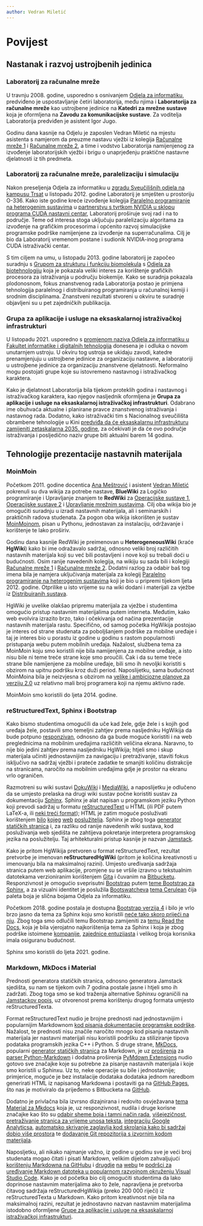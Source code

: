 ```yaml
---
author: Vedran Miletić
---
```


# Povijest

## Nastanak i razvoj ustrojbenih jedinica

### Laboratorij za računalne mreže

U travnju 2008. godine, usporedno s osnivanjem [Odjela za informatiku](https://www.inf.uniri.hr/), predviđeno je uspostavljanje četiri laboratorija, među njima i **Laboratorija za računalne mreže** kao ustrojbene jedinice na **Katedri za mrežne sustave** koja je oformljena na **Zavodu za komunikacijske sustave**. Za voditelja Laboratorija predviđen je asistent Igor Jugo.

Godinu dana kasnije na Odjelu je zaposlen Vedran Miletić na mjestu asistenta s namjerom da preuzme nastavu vježbi iz kolegija [Računalne mreže 1](nastava/kolegiji/RM1.md) i [Računalne mreže 2](nastava/kolegiji/RM2.md), a time i vodstvo Laboratorija namijenjenog za izvođenje laboratorijskih vježbi i brigu o unaprjeđenju praktične nastavne djelatnosti iz tih predmeta.

### Laboratorij za računalne mreže, paralelizaciju i simulaciju

Nakon preseljenja Odjela za informatiku u [zgradu Sveučilišnih odjela na kampusu Trsat](https://www.rijeka.hr/gradska-uprava/gradski-projekti/realizirani-projekti/ostala-velika-ulaganja/kampus-sveucilista-u-rijeci/) u listopadu 2012. godine Laboratorij je smješten u prostoriju O-336. Kako iste godine kreće izvođenje kolegija [Paralelno programiranje na heterogenim sustavima](nastava/kolegiji/PPHS.md) u [partnerstvu s tvrtkom NVIDIA u sklopu programa CUDA nastavni centar](partnerstva-i-suradnje.md#obrazovni-centar-za-graficke-procesore-gpu-education-center-bivsi-cuda-nastavni-centar-cuda-teaching-center), Laboratorij proširuje svoj rad i na to područje. Teme od interesa stoga uključuju paralelizaciju algoritama za izvođenje na grafičkim procesorima i općenito razvoj simulacijske programske podrške namijenjene za izvođenje na superračunalima. Cilj je bio da Laboratorij vremenom postane i sudionik NVIDIA-inog programa CUDA istraživački centar.

S tim ciljem na umu, u listopadu 2013. godine laboratorij je započeo suradnju s [Grupom za strukturu i funkciju biomolekula](https://svedruziclab.github.io/) s [Odjela za biotehnologiju](https://www.biotech.uniri.hr/) koja je pokazala veliki interes za korištenje grafičkih procesora za istraživanja u području biokemije. Kako se suradnja pokazala plodonosnom, fokus znanstvenog rada Laboratorija postao je primjena tehnologija paralelnog i distribuiranog programiranja u računalnoj kemiji i srodnim disciplinama. Znanstveni rezultati stvoreni u okviru te suradnje objavljeni su u pet zajedničkih publikacija.

### Grupa za aplikacije i usluge na eksaskalarnoj istraživačkoj infrastrukturi

U listopadu 2021. usporedno s [promjenom naziva Odjela za informatiku u Fakultet informatike i digitalnih tehnologija](https://www.inf.uniri.hr/11-hr/naslovnica/915-odjel-za-informatiku-postaje-fakultet-informatike-i-digitalnih-tehnologija) donesena je i odluka o novom unutarnjem ustroju. U okviru tog ustroja se ukidaju zavodi, katedre prenamjenjuju u ustrojbene jedinice za organizaciju nastavne, a laboratoriji u ustrojbene jedinice za organizaciju znanstvene djelatnosti. Neformalno mogu postojati grupe koje su istovremeno nastavnog i istraživačkog karaktera.

Kako je djelatnost Laboratorija bila tijekom proteklih godina i nastavnog i istraživačkog karaktera, kao njegov nasljednik oformljena je **Grupa za aplikacije i usluge na eksaskalarnoj istraživačkoj infrastrukturi**. Odabrano ime obuhvaća aktualne i planirane pravce znanstvenog istraživanja i nastavnog rada. Dodatno, kako istraživački tim s Nacionalnog sveučilišta obrambene tehnologije u Kini [predviđa da će eksaskalarnu infrastrukturu zamijeniti zetaskalarna 2035. godine](https://www.hpcwire.com/2018/12/06/zettascale-by-2035/), za očekivati je da će ovo područje istraživanja i posljedično naziv grupe biti aktualni barem 14 godina.

## Tehnologije prezentacije nastavnih materijala

### MoinMoin

Početkom 2011. godine docentica [Ana Meštrović](https://www.inf.uniri.hr/~amestrovic/) i asistent [Vedran Miletić](https://www.inf.uniri.hr/~vmiletic/) pokrenuli su dva wikija za potrebe nastave, **BlueWiki** za Logičko programiranje i Upravljanje znanjem te **RedWiki** za [Operacijske sustave 1](nastava/kolegiji/OS1.md), [Operacijske sustave 2](nastava/kolegiji/OS2.md) i [Upravljanje mrežnim sustavima](nastava/kolegiji/UMS.md). Cilj oba wikija bio je omogućiti suradnju u izradi nastavnih materijala, ali i seminarskih i praktičnih radova studenata. Za pogon oba wikija iskorišten je sustav [MoinMoinom](https://moinmo.in/), pisan u Pythonu, jednostavan za instalaciju, održavanje i korištenje te lako proširiv.

Godinu dana kasnije RedWiki je preimenovan u **HeterogeneousWiki** (kraće **HgWiki**) kako bi ime odražavalo sadržaj, odnosno veliki broj različitih nastavnih materijala koji su već bili postavljeni i nove koji su trebali doći u budućnosti. Osim ranije navedenih kolegija, na wikiju su sada bili i kolegiji [Računalne mreže 1](nastava/kolegiji/RM1.md) i [Računalne mreže 2](nastava/kolegiji/RM2.md). Dodatni razlog za odabir baš tog imena bila je namjera uključivanja materijala za kolegij [Paralelno programiranje na heterogenim sustavima](nastava/kolegiji/PPHS.md) koji je  bio u pripremi tijekom ljeta 2012. godine. Otprilike u isto vrijeme su na wiki dodani i materijali za vježbe iz [Distribuiranih sustava](nastava/kolegiji/DS.md).

HgWiki je uvelike olakšao pripremu materijala za vježbe i studentima omogućio pristup nastavnim materijalima putem interneta. Međutim, kako web evolvira izrazito brzo, tako i očekivanja od načina prezentacije nastavnih materijala rastu. Specifično, od samog početka HgWikija postojao je interes od strane studenata za poboljšanjem podrške za mobilne uređaje i taj je interes bio u porastu iz godine u godinu s rastom popularnosti pristupanja webu putem mobilnih uređaja. Nažalost, službena tema za MoinMoin koju smo koristili nije bila namijenjena za mobilne uređaje, a isto nisu bile ni teme treće strane koje smo proučili. Čak i da su teme treće strane bile namijenjene za mobilne uređaje, bili smo ih nevoljki koristiti s obzirom na upitnu podršku kroz duži period. Naposlijetku, sama budućnost MoinMoina bila je neizvjesna s obzirom na [velike i ambiciozne planove za verziju 2.0](https://moinmo.in/MoinMoin2.0) uz relativno mali broj programera koji na njemu aktivno rade.

MoinMoin smo koristili do ljeta 2014. godine.

### reStructuredText, Sphinx i Bootstrap

Kako bismo studentima omogućili da uče kad žele, gdje žele i s kojih god uređaja žele, postavili smo temeljni zahtjev prema nasljedniku HgWikija da bude potpuno [responzivan](https://en.wikipedia.org/wiki/Responsive_web_design), odnosno da ga bude moguće koristiti i na web preglednicima na mobilnim uređajima različitih veličina ekrana. Naravno, to nije bio jedini zahtjev prema nasljedniku HgWikija; htjeli smo i skup materijala učiniti jednostavnijim za navigaciju i pretraživanje, staviti fokus isključivo na sadržaj vježbi i prateće zadatke te smanjiti količinu distrakcije na stranicama, naročito na mobilnim uređajima gdje je prostor na ekranu vrlo ograničen.

Razmotreni su wiki sustavi [DokuWiki](https://www.dokuwiki.org/) i [MediaWiki](https://www.mediawiki.org/), a naposlijetku je odlučeno da se umjesto prelaska na drugi wiki sustav počne koristiti sustav za dokumentaciju [Sphinx](https://www.sphinx-doc.org/). Sphinx je alat napisan u programskom jeziku Python koji prevodi sadržaj u formatu [reStructuredText](https://docutils.sourceforge.io/rst.html) u HTML (ili PDF putem LaTeX-a, ili [neki treći format](https://www.sphinx-doc.org/en/master/usage/builders/index.html)); HTML je zatim moguće posluživati korištenjem [bilo](https://httpd.apache.org/) [kojeg](https://nginx.org/) [web](https://h2o.examp1e.net/) [poslužitelja](https://www.lighttpd.net/). Sphinx je zbog toga [generator statičkih stranica](https://jamstack.org/generators/) i, za razliku od ranije navedenih wiki sustava, kod posluživanja web sjedišta ne zahtijeva pokretanje interpretera programskog jezika na poslužitelju. Taj arhitekturalni pristup kasnije je nazvan [Jamstack](https://jamstack.org/).

Kako je pritom HgWikija pretvoren u format reStructuredText, rezultat pretvorbe je imenovan **reStructuredHgWiki** (pritom je količina kreativnosti u imenovanju bila na maksimalnoj razini). Umjesto uređivanja sadržaja stranica putem web aplikacije, promjene su se vršile izravno u tekstualnim datotekama verzioniranim korištenjem [Gita](https://git-scm.com/) i čuvanim na [Bitbucketu](https://bitbucket.org/). Responzivnost je omogućio sveprisutni [Bootstrap](https://getbootstrap.com/) putem [teme Bootstrap za Sphinx](https://ryan-roemer.github.io/sphinx-bootstrap-theme/), a za vizualni identitet je poslužila [Bootswatcheva](https://bootswatch.com/) [tema Cerulean](https://bootswatch.com/cerulean/) čija paleta boja je slična bojama Odjela za informatiku.

Početkom 2018. godine postala je dostupna [Bootstrap verzija 4](https://getbootstrap.com/docs/4.0/) i bilo je vrlo brzo jasno da tema za Sphinx koju smo koristili [neće tako skoro prijeći na nju](https://github.com/ryan-roemer/sphinx-bootstrap-theme/issues/146). Zbog toga smo odlučili temu Bootstrap zamijeniti za [temu Read the Docs](https://sphinx-rtd-theme.readthedocs.io/), koja je bila vjerojatno najkorištenija tema za Sphinx i koja je zbog podrške istoimene [kompanije](https://readthedocs.com/), [zajednice entuzijasta](https://readthedocs.org/) i velikog broja korisnika imala osiguranu budućnost.

Sphinx smo koristili do ljeta 2021. godine.

### Markdown, MkDocs i Material

Prednosti generatora statičkih stranica, odnosno generatora Jamstack sjedišta, su nam se tijekom ovih 7 godina postale jasne i htjeli smo ih zadržati. Zbog toga smo se kod traženja alternative Sphinxu ograničili na [Jamstackov popis](https://jamstack.org/generators/), uz otvorenost prema korištenju drugog formata umjesto reStructuredTexta.

Format reStructuredText nudio je brojne prednosti nad jednostavnijim i popularnijim Markdownom [kod pisanja dokumentacije programske podrške](https://www.zverovich.net/2016/06/16/rst-vs-markdown.html). Nažalost, te prednosti nisu značile naročito mnogo kod pisanja nastavnih materijala jer nastavni materijali nisu koristili podršku za stiliziranje tipova podataka programskih jezika C++ i Python. S druge strane, [MkDocs](https://www.mkdocs.org/), popularni [generator statičkih stranica](https://jamstack.org/generators/) za Markdown, je uz [proširenja](https://python-markdown.github.io/extensions/) za [parser Python-Markdown](https://python-markdown.github.io/) i dodatna proširenja [PyMdown Extensions](https://facelessuser.github.io/pymdown-extensions/) nudio gotovo sve značajke koje su potrebne za pisanje nastavnih materijala i koje smo koristili u Sphinxu. Uz to, neke operacije su bile i jednostavnije; primjerice, moguće je bez instalacije dodataka dodataka jednom naredbom generirati HTML iz napisanog Markdowna i postaviti ga na [GitHub Pages](https://pages.github.com/), što nas je motiviralo da prijeđemo s Bitbucketa na [GitHub](https://github.com/).

Dodatno je privlačna bila izvrsno dizajnirana i redovito osvježavana [tema Material za Mkdocs](https://squidfunk.github.io/mkdocs-material/) koja je, uz responzivnost, nudila i druge korisne značajke kao što su [odabir sheme boja i tamni način rada](https://squidfunk.github.io/mkdocs-material/setup/changing-the-colors/), [višejezičnost](https://squidfunk.github.io/mkdocs-material/setup/changing-the-language/), [pretraživanje stranica za vrijeme unosa teksta](https://squidfunk.github.io/mkdocs-material/setup/setting-up-site-search/), [integraciju Google Analyticsa](https://squidfunk.github.io/mkdocs-material/setup/setting-up-site-analytics/), [automatsko skrivanje zaglavlja kod skrolanja kako bi sadržaj dobio više prostora](https://squidfunk.github.io/mkdocs-material/setup/setting-up-the-header/) te [dodavanje Git repozitorija s izvornim kodom materijala](https://squidfunk.github.io/mkdocs-material/setup/adding-a-git-repository/).

Naposljetku, ali nikako najmanje važno, iz godine u godinu sve je veći broj studenata mogao čitati i pisati Markdown, velikim dijelom zahvaljujući [korištenju Markdowna na GitHubu](https://docs.github.com/en/github/writing-on-github/getting-started-with-writing-and-formatting-on-github/basic-writing-and-formatting-syntax) i [drugdje](https://www.reddit.com/) [na](https://stackexchange.com/) [webu](https://hackmd.io/) te [podršci za uređivanje Markdown datoteka u popularnom razvojnom okruženju Visual Studio Code](https://code.visualstudio.com/Docs/languages/markdown). Kako je od početka bio cilj omogućiti studentima da lako doprinose nastavnim materijalima ako to žele, napravljena je pretvorba čitavog sadržaja reStructuredHgWikija (preko 200 000 riječi) iz reStructuredTexta u Markdown. Kako pritom kreativnost nije bila na maksimalnoj razini, rezultat je jednostavno nazvan nastavnim materijalima istodobno oformljene [Grupe za aplikacije i usluge na eksaskalarnoj istraživačkoj infrastrukturi](index.md).
